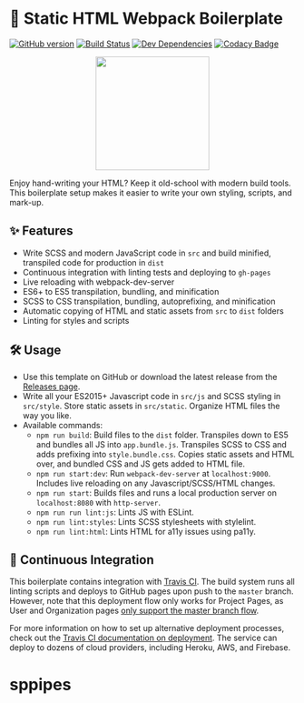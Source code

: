 # 🚀 Static HTML Webpack Boilerplate
[![GitHub version](https://badge.fury.io/gh/erickzhao%2Fstatic-html-webpack-boilerplate.svg)](https://badge.fury.io/gh/erickzhao%2Fstatic-html-webpack-boilerplate)
[![Build Status](https://api.travis-ci.org/erickzhao/static-html-webpack-boilerplate.svg?branch=master)](https://travis-ci.org/erickzhao/static-html-webpack-boilerplate)
[![Dev Dependencies](https://david-dm.org/erickzhao/static-html-webpack-boilerplate/dev-status.svg)](https://david-dm.org/erickzhao/static-html-webpack-boilerplate?type=dev)
[![Codacy Badge](https://api.codacy.com/project/badge/Grade/a81c78b2255343a2a1c86abb564431a9)](https://app.codacy.com/app/erickzhao/static-html-webpack-boilerplate?utm_source=github.com&utm_medium=referral&utm_content=erickzhao/static-html-webpack-boilerplate&utm_campaign=Badge_Grade_Dashboard)

<p align="center">
  <img width="200" height="200" src="https://i.imgur.com/y8m5pkQ.png">
</p>

Enjoy hand-writing your HTML? Keep it old-school with modern build tools. This boilerplate setup makes it easier to write your own styling, scripts, and mark-up.

## ✨ Features

- Write SCSS and modern JavaScript code in `src` and build minified, transpiled code for production in `dist`
- Continuous integration with linting tests and deploying to `gh-pages`
- Live reloading with webpack-dev-server
- ES6+ to ES5 transpilation, bundling, and minification
- SCSS to CSS transpilation, bundling, autoprefixing, and minification
- Automatic copying of HTML and static assets from `src` to `dist` folders
- Linting for styles and scripts

## 🛠 Usage

- Use this template on GitHub or download the latest release from the [Releases page](https://github.com/erickzhao/static-html-webpack-boilerplate/releases).
- Write all your ES2015+ Javascript code in `src/js` and SCSS styling in `src/style`. Store static assets in `src/static`. Organize HTML files the way you like.
- Available commands:
  - `npm run build`: Build files to the `dist` folder. Transpiles down to ES5 and bundles all JS into `app.bundle.js`. Transpiles SCSS to CSS and adds prefixing into `style.bundle.css`. Copies static assets and HTML over, and bundled CSS and JS gets added to HTML file.
  - `npm run start:dev`: Run `webpack-dev-server` at `localhost:9000`. Includes live reloading on any Javascript/SCSS/HTML changes.
  - `npm run start`: Builds files and runs a local production server on `localhost:8080` with `http-server`.
  - `npm run run lint:js`: Lints JS with ESLint.
  - `npm run lint:styles`: Lints SCSS stylesheets with stylelint.
  - `npm run lint:html`: Lints HTML for a11y issues using pa11y.
  
## 🔄 Continuous Integration

This boilerplate contains integration with [Travis CI](https://travis-ci.org/). The build system runs all linting scripts and deploys to GitHub pages upon push to the `master` branch. However, note that this deployment flow only works for Project Pages, as User and Organization pages [only support the master branch flow](https://help.github.com/articles/user-organization-and-project-pages/).

For more information on how to set up alternative deployment processes, check out the [Travis CI documentation on deployment](https://docs.travis-ci.com/user/deployment). The service can deploy to dozens of cloud providers, including Heroku, AWS, and Firebase.
# sppipes

